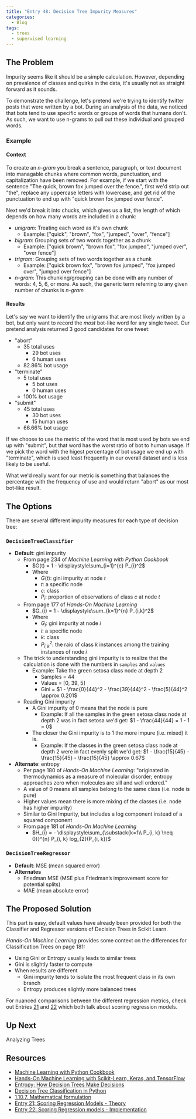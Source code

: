 ```yaml
---
title: "Entry 48: Decision Tree Impurity Measures"
categories:
  - Blog
tags:
  - trees
  - supervised learning
---
```


## The Problem

Impurity seems like it should be a simple calculation. However, depending on prevalence of classes and quirks in the data, it's usually not as straight forward as it sounds.

To demonstrate the challenge, let's pretend we're trying to identify twitter posts that were written by a bot. During an analysis of the data, we noticed that bots tend to use specific words or groups of words that humans don't. As such, we want to use n-grams to pull out these individual and grouped words.

### Example

#### Context

To create an *n-gram* you break a sentence, paragraph, or text document into managable chunks where common words, punctuation, and capitalization have been removed. For example, if we start with the sentence "The quick, brown fox jumped over the fence.", first we'd strip out "the", replace any uppercase letters with lowercase, and get rid of the punctuation to end up with  "quick brown fox jumped over fence".

Next we'd break it into chucks, which gives us a list, the length of which depends on how many words are included in a chunk:

  - *unigram*: Treating each word as it's own chunk
    - Example: ["quick", "brown", "fox", "jumped", "over", "fence"]
  - *bigram*: Grouping sets of two words together as a chunk
    - Example: ["quick brown", "brown fox", "fox jumped", "jumped over", "over fence"]
  - *trigram*: Grouping sets of two words together as a chunk
    - Example: ["quick brown fox", "brown fox jumped", "fox jumped over", "jumped over fence"]
  - *n-gram*: This chunking/grouping can be done with any number of words: 4, 5, 6, or more. As such, the generic term referring to any given number of chunks is *n-gram*

#### Results

Let's say we want to identify the unigrams that are most likely written by a bot, but only want to record the *most* bot-like word for any single tweet. Our pretend analysis returned 3 good candidates for one tweet:

- "abort"
  - 35 total uses
    - 29 bot uses
    - 6 human uses
  - 82.86% bot usage
- "terminate"
  - 5 total uses
    - 5 bot uses
    - 0 human uses
  - 100% bot usage
- "submit"
  - 45 total uses
    - 30 bot uses
    - 15 human uses
  - 66.66% bot usage

If we choose to use the metric of the word that is most used by bots we end up with "submit", but that word has the worst ratio of bot to human usage. If we pick the word with the higest percentage of bot usage we end up with "terminate", which is used least frequently in our overall dataset and is less likely to be useful.

What we'd really want for our metric is something that balances the percentage with the frequency of use and would return "abort" as our most bot-like result.

## The Options

There are several different impurity measures for each type of decision tree:

### `DecisionTreeClassifier`

- **Default**: gini impurity
  - From page 234 of *Machine Learning with Python Cookbook*
    - $G(t) = 1 - \displaystyle\sum_{i=1}^{c} P_{i}^2$
    - Where
      - $G(t)$: gini impurity at node $t$
      - $t$: a specific node
      - $c$: class
      - $P_{i}$: proportion of observations of class $c$ at node $t$
  - From page 177 of *Hands-On Machine Learning*
    - $G_{i} = 1 - \displaystyle\sum_{k=1}^{n} P_{i,k}^2$
    - Where
      - $G_{i}$: gini impurity at node $i$
      - $i$: a specific node
      - $k$: class
      - $P_{i, k}^2$: the raio of class $k$ instances among the training instances of node $i$
   - The trick to understanding gini impurity is to realize that the calculation is done with the numbers in `samples` and `values`
     - Example: Take the green setosa class node at depth 2
       - Samples = 44
       - Values = [0, 39, 5]
       - Gini = $1 - \frac{0}{44}^2 - \frac{39}{44}^2 - \frac{5}{44}^2 \approx 0.201$
   - Reading Gini impurity
     - A Gini impurity of 0 means that the node is pure
       - Example: If all the samples in the green setosa class node at depth 2 was in fact setosa we'd get: $1 - \frac{44}{44} = 1 - 1 = 0$
     - The closer the Gini impurity is to 1 the more impure (i.e. mixed) it is.
       - Example: If the classes in the green setosa class node at depth 2 were in fact evenly split we'd get: $1 - \frac{15}{45} - \frac{15}{45} - \frac{15}{45} \approx 0.67$
- **Alternate**: entropy
  - Per page 180 of *Hands-On Machine Learning*: "originated in thermodynamics as a measure of molecular disorder; entropy approaches zero when molecules are sill and well ordered."
  - A value of 0 means all samples belong to the same class (i.e. node is pure)
  - Higher values mean there is more mixing of the classes (i.e. node has higher impurity)
  - Similar to Gini Impurity, but includes a log component instead of a squared component
  - From page 181 of *Hands-On Machine Learning*
    - $H_{i} = - \displaystyle\sum_{\substack{k=1\\ P_{i, k} \neq 0}}^{n} P_{i, k} log_{2}(P_{i, k})$

### `DecisionTreeRegressor`

- **Default**: MSE (mean squared error)
- **Alternates**
  - Friedman MSE (MSE plus Friedman’s improvement score for potential splits)
  - MAE (mean absolute error)

## The Proposed Solution

This part is easy, default values have already been provided for both the Classifier and Regressor versions of Decision Trees in Scikit Learn.

*Hands-On Machine Learning* provides some context on the differences for Classification Trees on page 181: 
  - Using Gini or Entropy usually leads to similar trees
  - Gini is slightly faster to compute
  - When results are different
    - Gini impurity tends to isolate the most frequent class in its own branch
    - Entropy produces slightly more balanced trees

For nuanced comparisons between the different regression metrics, check out Entries [21](https://julielinx.github.io/blog/21_reg_score_theory/) and [22](https://julielinx.github.io/blog/22_reg_score_implement/) which both talk about scoring regression models.

## Up Next

Analyzing Trees

## Resources

- [Machine Learning with Python Cookbook](https://www.amazon.com/Machine-Learning-Python-Cookbook-Preprocessing/dp/1491989386)
- [Hands-On Machine Learning with Scikit-Learn, Keras, and TensorFlow](https://www.amazon.com/Hands-Machine-Learning-Scikit-Learn-TensorFlow/dp/1492032646)
- [Entropy: How Decision Trees Make Decisions](https://towardsdatascience.com/entropy-how-decision-trees-make-decisions-2946b9c18c8)
- [Decision Tree Classification in Python](https://www.datacamp.com/community/tutorials/decision-tree-classification-python)
- [1.10.7. Mathematical formulation](https://scikit-learn.org/stable/modules/tree.html#mathematical-formulation)
- [Entry 21: Scoring Regression Models - Theory](https://julielinx.github.io/blog/21_reg_score_theory/)
- [Entry 22: Scoring Regression models - Implementation](https://julielinx.github.io/blog/22_reg_score_implement/)


```python

```
